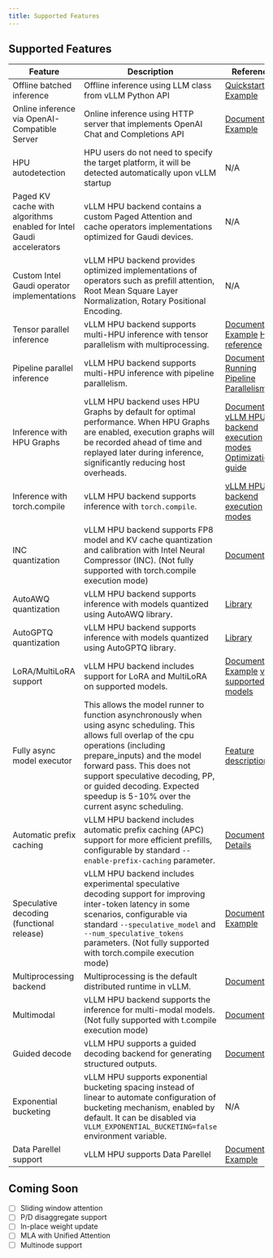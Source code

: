 ```yaml
---
title: Supported Features
---
```


## Supported Features

| **Feature**   | **Description**   | **References**  |
|---    |---    |---    |
| Offline batched inference     | Offline inference using LLM class from vLLM Python API    | [Quickstart](https://docs.vllm.ai/en/stable/getting_started/quickstart.html#offline-batched-inference)  [Example](https://docs.vllm.ai/en/stable/getting_started/examples/offline_inference.html)   |
| Online inference via OpenAI-Compatible Server     | Online inference using HTTP server that implements OpenAI Chat and Completions API    | [Documentation](https://docs.vllm.ai/en/stable/serving/openai_compatible_server.html)  [Example](https://docs.vllm.ai/en/stable/getting_started/examples/openai_chat_completion_client.html)    |
| HPU autodetection     | HPU users do not need to specify the target platform, it will be detected automatically upon vLLM startup     | N/A   |
| Paged KV cache with algorithms enabled for Intel Gaudi accelerators   | vLLM HPU backend contains a custom Paged Attention and cache operators implementations optimized for Gaudi devices.   | N/A   |
| Custom Intel Gaudi operator implementations   | vLLM HPU backend provides optimized implementations of operators such as prefill attention, Root Mean Square Layer Normalization, Rotary Positional Encoding.     | N/A   |
| Tensor parallel inference      | vLLM HPU backend supports multi-HPU inference with tensor parallelism with multiprocessing.  | [Documentation](https://docs.vllm.ai/en/stable/serving/distributed_serving.html)  [Example](https://docs.ray.io/en/latest/serve/tutorials/vllm-example.html)  [HCCL reference](https://docs.habana.ai/en/latest/API_Reference_Guides/HCCL_APIs/index.html)    |
| Pipeline parallel inference    | vLLM HPU backend supports multi-HPU inference with pipeline parallelism.   | [Documentation](https://docs.vllm.ai/en/stable/serving/distributed_serving.html)  [Running Pipeline Parallelism](https://vllm-gaudi.readthedocs.io/en/latest/configuration/pipeline_parallelism.html)   |
| Inference with HPU Graphs     | vLLM HPU backend uses HPU Graphs by default for optimal performance. When HPU Graphs are enabled, execution graphs will be recorded ahead of time and replayed later during inference, significantly reducing host overheads.  | [Documentation](https://docs.habana.ai/en/latest/PyTorch/Inference_on_PyTorch/Inference_Using_HPU_Graphs.html)  [vLLM HPU backend execution modes](https://docs.vllm.ai/en/stable/getting_started/gaudi-installation.html#execution-modes)  [Optimization guide](https://docs.vllm.ai/en/latest/getting_started/gaudi-installation.html#hpu-graph-capture)    |
| Inference with torch.compile   | vLLM HPU backend supports inference with `torch.compile`.    | [vLLM HPU backend execution modes](https://docs.vllm.ai/en/stable/getting_started/gaudi-installation.html#execution-modes)    |
| INC quantization  | vLLM HPU backend supports FP8 model and KV cache quantization and calibration with Intel Neural Compressor (INC). (Not fully supported with torch.compile execution mode)    | [Documentation](https://docs.habana.ai/en/latest/PyTorch/Inference_on_PyTorch/Inference_Using_FP8.html)   |
| AutoAWQ quantization | vLLM HPU backend supports inference with models quantized using AutoAWQ library. | [Library](https://github.com/casper-hansen/AutoAWQ) |
| AutoGPTQ quantization | vLLM HPU backend supports inference with models quantized using AutoGPTQ library. | [Library](https://github.com/AutoGPTQ/AutoGPTQ) |
| LoRA/MultiLoRA support    | vLLM HPU backend includes support for LoRA and MultiLoRA on supported models.     | [Documentation](https://docs.vllm.ai/en/stable/models/lora.html)   [Example](https://docs.vllm.ai/en/stable/getting_started/examples/multilora_inference.html)  [vLLM supported models](https://docs.vllm.ai/en/latest/models/supported_models.html)   |
| Fully async model executor     | This allows the model runner to function asynchronously when using async scheduling. This allows full overlap of the cpu operations (including prepare_inputs) and the model forward pass. This does not support speculative decoding, PP, or guided decoding. Expected speedup is 5-10% over the current async scheduling.   | [Feature description](https://github.com/vllm-project/vllm/pull/23569)   |
| Automatic prefix caching   | vLLM HPU backend includes automatic prefix caching (APC) support for more efficient prefills, configurable by standard `--enable-prefix-caching` parameter.   | [Documentation](https://docs.vllm.ai/en/stable/automatic_prefix_caching/apc.html)  [Details](https://docs.vllm.ai/en/stable/automatic_prefix_caching/details.html)  |
| Speculative decoding (functional release)     | vLLM HPU backend includes experimental speculative decoding support for improving inter-token latency in some scenarios, configurable via standard `--speculative_model` and `--num_speculative_tokens` parameters. (Not fully supported with torch.compile execution mode)   | [Documentation](https://docs.vllm.ai/en/stable/models/spec_decode.html)  [Example](https://docs.vllm.ai/en/stable/getting_started/examples/mlpspeculator.html)  |
| Multiprocessing backend   | Multiprocessing is the default distributed runtime in vLLM.   | [Documentation](https://docs.vllm.ai/en/latest/serving/distributed_serving.html)  |
| Multimodal   | vLLM HPU backend supports the inference for multi-modal models. (Not fully supported with t.compile execution mode) |  [Documentation](https://docs.vllm.ai/en/latest/serving/multimodal_inputs.html) |
| Guided decode   | vLLM HPU supports a guided decoding backend for generating structured outputs.   | [Documentation](https://docs.vllm.ai/en/latest/features/structured_outputs.html)  |
| Exponential bucketing | vLLM HPU supports exponential bucketing spacing instead of linear to automate configuration of bucketing mechanism, enabled by default. It can be disabled via `VLLM_EXPONENTIAL_BUCKETING=false` environment variable.   | N/A |
| Data Parellel support | vLLM HPU supports Data Parellel | [Documentation](https://docs.vllm.ai/en/stable/serving/data_parallel_deployment.html)  [Example](https://docs.vllm.ai/en/latest/examples/offline_inference/data_parallel.html)  |

## Coming Soon

- [ ] Sliding window attention
- [ ] P/D disaggregate support
- [ ] In-place weight update
- [ ] MLA with Unified Attention
- [ ] Multinode support
